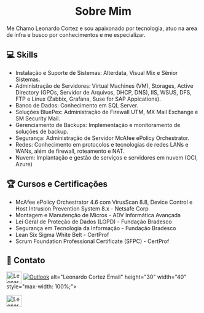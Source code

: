 <h1 align="center">Sobre Mim</h1>
</p>

Me Chamo Leonardo Cortez e sou apaixonado por tecnologia, atuo na area de infra e busco por conhecimentos e me especializar.

## 💻 Skills
- Instalação e Suporte de Sistemas: Alterdata, Visual Mix e Sênior Sistemas.
- Administração de Servidores: Virtual Machines (VM), Storages, Active Directory (GPOs, Servidor de Arquivos, DHCP, DNS), IIS, WSUS, DFS, FTP e Linux (Zabbix, Grafana, Suse for SAP Appications).
- Banco de Dados: Conhecimento em SQL Server.
- Soluções BluePex: Administração de Firewall UTM, MX Mail Exchange e SM Security Mail.
- Gerenciamento de Backups: Implementação e monitoramento de soluções de backup.
- Segurança: Administração de Servidor McAfee ePolicy Orchestrator.
- Redes: Conhecimento em protocolos e tecnologias de redes LANs e WANs, além de firewall, roteamento e NAT.
- Nuvem: Implantação e gestão de serviços e servidores em nuvem (OCI, Azure)

## 🏆 Cursos e Certificações
- McAfee ePolicy Orchestrator 4.6 com VirusScan 8.8, Device Control e Host Intrusion Prevention System 8.x - Netsafe Corp
- Montagem e Manutenção de Micros - ADV Informática Avançada
- Lei Geral de Proteção de Dados (LGPD) - Fundação Bradesco
- Segurança em Tecnologia da Informação - Fundação Bradesco
- Lean Six Sigma White Belt - CertProf
- Scrum Foundation Professional Certificate (SFPC) - CertProf


## 📌 Contato
<a href="https://www.linkedin.com/in/leonardo-cortez-0abb0a53/" rel="nofollow"><img align="center" src="https://raw.githubusercontent.com/rahuldkjain/github-profile-readme-generator/master/src/images/icons/Social/linked-in-alt.svg" alt="Leonardo Cortez Linkedin" height="30" width="40" style="max-width: 100%;"></a> [![Outlook](https://github.com/CortezRJ/Icones/blob/main/outlook-svgrepo-com.svg)](mailto:leonardocortez@gmail.com) alt="Leonardo Cortez Email" height="30" width="40" style="max-width: 100%;"></a>

<a href="mailto:leonardocortez@gmail.com" rel="nofollow"><img align="center" src="https://github.com/CortezRJ/Icones/blob/main/outlook-svgrepo-com.svg" alt="Leonardo Cortez Email" height="30" width="40" style="max-width: 100%;"></a>


